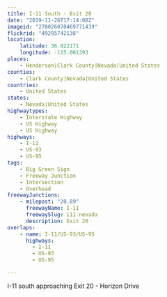 ```yaml
---
title: I-11 South - Exit 20
date: "2019-11-26T17:14:08Z"
imageid: "278026070469771439"
flickrid: "49295742138"
location:
    latitude: 36.022171
    longitude: -115.001393
places:
    - Henderson|Clark County|Nevada|United States
counties:
    - Clark County|Nevada|United States
countries:
    - United States
states:
    - Nevada|United States
highwaytypes:
    - Interstate Highway
    - US Highway
    - US Highway
highways:
    - I-11
    - US-93
    - US-95
tags:
    - Big Green Sign
    - Freeway Junction
    - Intersection
    - Overhead
freewayJunctions:
    - milepost: "20.89"
      freewayName: I-11
      freewaySlug: i11-nevada
      description: Exit 20
overlaps:
    - name: I-11/US-93/US-95
      highways:
        - I-11
        - US-93
        - US-95

---
```

I-11 south approaching Exit 20 - Horizon Drive